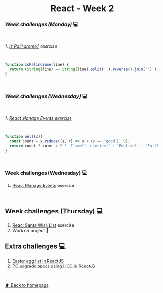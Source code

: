 <h1 align="center">React - Week 2</h1>

### _Week challenges (Monday)_ 💻
<br>

_1. [Is Palindrome?](https://www.codewars.com/kata/57a5015d72292ddeb8000b31/train/javascript) exercise_

<br>

```js
function isPalindrome(line) {
  return (String(line) == String(line).split('').reverse().join('') )
}
```
<br>

### _Week challenges (Wednesday)_ 💻
<br>

_1. [React Manage Events exercise](https://www.codewars.com/kata/57f222ce69e09c3630000212/train/javascript)_

<br>

```js
function well(x){
  const count = x.reduce((s, v) => s + (v == 'good'), 0);
  return count ? count > 2 ? 'I smell a series!' : 'Publish!' : 'Fail!';
}
```

<br>

### Week challenges (Wednesday) 💻

1. [React Manage Events](https://www.codewars.com/kata/5a8319f257c562ede8000037/train/javascript) exercise

<br>

## Week challenges (Thursday) 💻

1. [React Santa Wish List]() exercise
2. Work on project 🤖

## Extra challenges 💻

1. [Easter egg list in ReactJS](https://www.codewars.com/kata/5a95947f4a6b342636000173/train/javascript)
2. [PC upgrade specs using HOC in ReactJS](https://www.codewars.com/kata/5a9c0fa45084d79b1f000138)

<br>


[⬆ Back to homepage](https://github.com/21atalia/core-code-upskilling-readme/blob/main/README.md)
